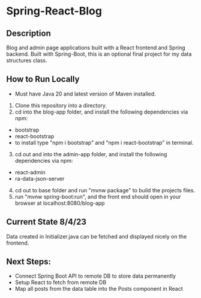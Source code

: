 # Spring-React-Blog
## Description
Blog and admin page applications built with a React frontend and Spring backend.
Built with Spring-Boot, this is an optional final project for my data structures class.

## How to Run Locally
* Must have Java 20 and latest version of Maven installed.
1. Clone this repository into a directory.
2. cd into the blog-app folder, and install the following dependencies via npm:
* bootstrap
* react-bootstrap
* to install type "npm i bootstrap" and "npm i react-bootstrap" in terminal.
3. cd out and into the admin-app folder, and install the following dependencies via npm:
* react-admin
* ra-data-json-server
4. cd out to base folder and run "mvnw package" to build the projects files.
5. run "mvnw spring-boot:run", and the front end should open in your browser at localhost:8080/blog-app

## Current State 8/4/23
Data created in Initializer.java can be fetched and displayed nicely on the frontend.

## Next Steps:
* Connect Spring Boot API to remote DB to store data permanently
* Setup React to fetch from remote DB
* Map all posts from the data table into the Posts component in React
